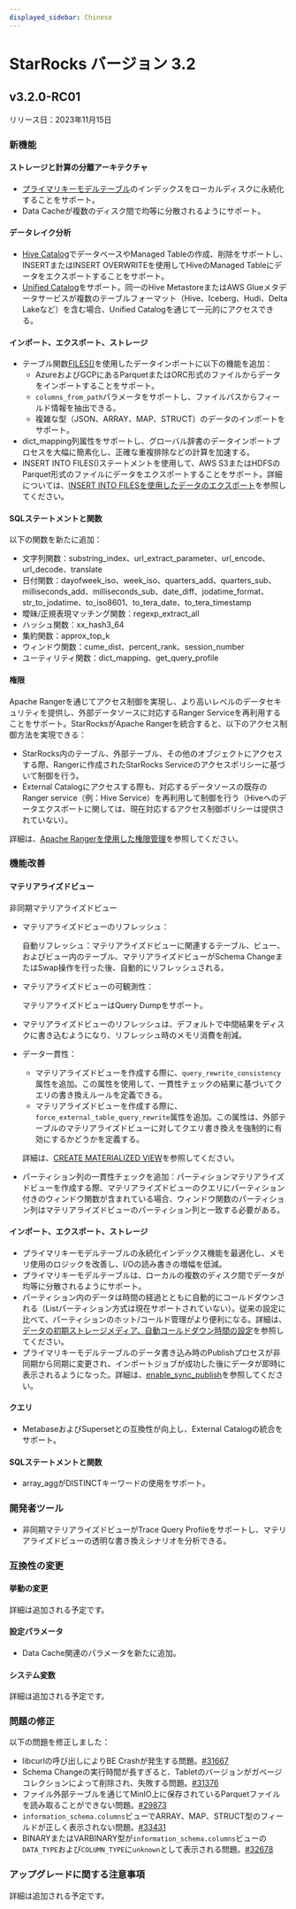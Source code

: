 ```yaml
---
displayed_sidebar: Chinese
---
```


# StarRocks バージョン 3.2

## v3.2.0-RC01

リリース日：2023年11月15日

### 新機能

#### ストレージと計算の分離アーキテクチャ

- [プライマリキーモデルテーブル](../table_design/table_types/primary_key_table.md)のインデックスをローカルディスクに永続化することをサポート。
- Data Cacheが複数のディスク間で均等に分散されるようにサポート。

#### データレイク分析

- [Hive Catalog](../data_source/catalog/hive_catalog.md)でデータベースやManaged Tableの作成、削除をサポートし、INSERTまたはINSERT OVERWRITEを使用してHiveのManaged Tableにデータをエクスポートすることをサポート。
- [Unified Catalog](../data_source/catalog/unified_catalog.md)をサポート。同一のHive MetastoreまたはAWS Glueメタデータサービスが複数のテーブルフォーマット（Hive、Iceberg、Hudi、Delta Lakeなど）を含む場合、Unified Catalogを通じて一元的にアクセスできる。

#### インポート、エクスポート、ストレージ

- テーブル関数[FILES()](../sql-reference/sql-functions/table-functions/files.md)を使用したデータインポートに以下の機能を追加：
  - AzureおよびGCPにあるParquetまたはORC形式のファイルからデータをインポートすることをサポート。
  - `columns_from_path`パラメータをサポートし、ファイルパスからフィールド情報を抽出できる。
  - 複雑な型（JSON、ARRAY、MAP、STRUCT）のデータのインポートをサポート。
- dict_mapping列属性をサポートし、グローバル辞書のデータインポートプロセスを大幅に簡素化し、正確な重複排除などの計算を加速する。
- INSERT INTO FILES()ステートメントを使用して、AWS S3またはHDFSのParquet形式のファイルにデータをエクスポートすることをサポート。詳細については、[INSERT INTO FILESを使用したデータのエクスポート](../unloading/unload_using_insert_into_files.md)を参照してください。

#### SQLステートメントと関数

以下の関数を新たに追加：

- 文字列関数：substring_index、url_extract_parameter、url_encode、url_decode、translate
- 日付関数：dayofweek_iso、week_iso、quarters_add、quarters_sub、milliseconds_add、milliseconds_sub、date_diff、jodatime_format、str_to_jodatime、to_iso8601、to_tera_date、to_tera_timestamp
- 曖昧/正規表現マッチング関数：regexp_extract_all
- ハッシュ関数：xx_hash3_64
- 集約関数：approx_top_k
- ウィンドウ関数：cume_dist、percent_rank、session_number
- ユーティリティ関数：dict_mapping、get_query_profile

#### 権限

Apache Rangerを通じてアクセス制御を実現し、より高いレベルのデータセキュリティを提供し、外部データソースに対応するRanger Serviceを再利用することをサポート。StarRocksがApache Rangerを統合すると、以下のアクセス制御方法を実現できる：

- StarRocks内のテーブル、外部テーブル、その他のオブジェクトにアクセスする際、Rangerに作成されたStarRocks Serviceのアクセスポリシーに基づいて制御を行う。
- External Catalogにアクセスする際も、対応するデータソースの既存のRanger service（例：Hive Service）を再利用して制御を行う（Hiveへのデータエクスポートに関しては、現在対応するアクセス制御ポリシーは提供されていない）。

詳細は、[Apache Rangerを使用した権限管理](../administration/ranger_plugin.md)を参照してください。

### 機能改善

#### マテリアライズドビュー

非同期マテリアライズドビュー

- マテリアライズドビューのリフレッシュ：

  自動リフレッシュ：マテリアライズドビューに関連するテーブル、ビュー、およびビュー内のテーブル、マテリアライズドビューがSchema ChangeまたはSwap操作を行った後、自動的にリフレッシュされる。

- マテリアライズドビューの可観測性：

  マテリアライズドビューはQuery Dumpをサポート。

- マテリアライズドビューのリフレッシュは、デフォルトで中間結果をディスクに書き込むようになり、リフレッシュ時のメモリ消費を削減。
- データ一貫性：

  - マテリアライズドビューを作成する際に、`query_rewrite_consistency`属性を追加。この属性を使用して、一貫性チェックの結果に基づいてクエリの書き換えルールを定義できる。
  - マテリアライズドビューを作成する際に、`force_external_table_query_rewrite`属性を追加。この属性は、外部テーブルのマテリアライズドビューに対してクエリ書き換えを強制的に有効にするかどうかを定義する。

  詳細は、[CREATE MATERIALIZED VIEW](../sql-reference/sql-statements/data-definition/CREATE_MATERIALIZED_VIEW.md)を参照してください。

- パーティション列の一貫性チェックを追加：パーティションマテリアライズドビューを作成する際、マテリアライズドビューのクエリにパーティション付きのウィンドウ関数が含まれている場合、ウィンドウ関数のパーティション列はマテリアライズドビューのパーティション列と一致する必要がある。

#### インポート、エクスポート、ストレージ

- プライマリキーモデルテーブルの永続化インデックス機能を最適化し、メモリ使用のロジックを改善し、I/Oの読み書きの増幅を低減。
- プライマリキーモデルテーブルは、ローカルの複数のディスク間でデータが均等に分散されるようにサポート。
- パーティション内のデータは時間の経過とともに自動的にコールドダウンされる（Listパーティション方式は現在サポートされていない）。従来の設定に比べて、パーティションのホット/コールド管理がより便利になる。詳細は、[データの初期ストレージメディア、自動コールドダウン時間の設定](../sql-reference/sql-statements/data-definition/CREATE_TABLE.md#データの初期ストレージメディア自動コールドダウン時間とレプリカ数の設定)を参照してください。
- プライマリキーモデルテーブルのデータ書き込み時のPublishプロセスが非同期から同期に変更され、インポートジョブが成功した後にデータが即時に表示されるようになった。詳細は、[enable_sync_publish](../administration/FE_configuration.md#enable_sync_publish)を参照してください。

#### クエリ

- MetabaseおよびSupersetとの互換性が向上し、External Catalogの統合をサポート。

#### SQLステートメントと関数

- array_aggがDISTINCTキーワードの使用をサポート。

### 開発者ツール

- 非同期マテリアライズドビューがTrace Query Profileをサポートし、マテリアライズドビューの透明な書き換えシナリオを分析できる。

### 互換性の変更

#### 挙動の変更

詳細は追加される予定です。

#### 設定パラメータ

- Data Cache関連のパラメータを新たに追加。

#### システム変数

詳細は追加される予定です。

### 問題の修正

以下の問題を修正しました：

- libcurlの呼び出しによりBE Crashが発生する問題。[#31667](https://github.com/StarRocks/starrocks/pull/31667)
- Schema Changeの実行時間が長すぎると、Tabletのバージョンがガベージコレクションによって削除され、失敗する問題。[#31376](https://github.com/StarRocks/starrocks/pull/31376)
- ファイル外部テーブルを通じてMinIO上に保存されているParquetファイルを読み取ることができない問題。[#29873](https://github.com/StarRocks/starrocks/pull/29873)
- `information_schema.columns`ビューでARRAY、MAP、STRUCT型のフィールドが正しく表示されない問題。[#33431](https://github.com/StarRocks/starrocks/pull/33431)
- BINARYまたはVARBINARY型が`information_schema.columns`ビューの`DATA_TYPE`および`COLUMN_TYPE`に`unknown`として表示される問題。[#32678](https://github.com/StarRocks/starrocks/pull/32678)

### アップグレードに関する注意事項

詳細は追加される予定です。

